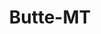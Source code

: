 ---
title: Butte-MT
slug: butte-mt
f_state:
- cms/state/montana.md
f_locations:
- cms/payday-loan/advance-check-loans-3301.md
- cms/payday-loan/advance-check-loans-3302.md
- cms/payday-loan/b-r-check-holders-5030.md
- cms/payday-loan/b-r-check-holders-5033.md
- cms/payday-loan/check-into-cash-inc-13074.md
- cms/payday-loan/check-rite-14015.md
- cms/payday-loan/direct-check-15847.md
- cms/payday-loan/money-lenders-21278.md
- cms/payday-loan/money-lenders-21280.md
- cms/payday-loan/money-lenders-21281.md
- cms/payday-loan/national-quik-cash-22864.md
- cms/payday-loan/quik-check-25585.md
- cms/payday-loan/sunshine-check-advance-title-loan-26997.md
- cms/payday-loan/title-cash-27775.md
updated-on: '2024-05-30T13:41:28.615Z'
created-on: '2024-05-30T13:41:28.615Z'
published-on: '2024-05-30T13:54:32.469Z'
f_city: Butte
layout: '[city].html'
tags: city
---